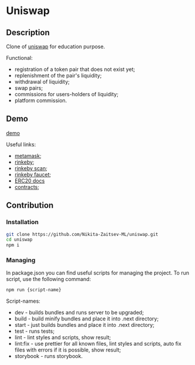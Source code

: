 # Uniswap

## Description

Clone of [uniswap](https://app.uniswap.org/) for education purpose.

Functional:

- registration of a token pair that does not exist yet;
- replenishment of the pair's liquidity;
- withdrawal of liquidity;
- swap pairs;
- commissions for users-holders of liquidity;
- platform commission.

## Demo

[demo]()

Useful links:

- [metamask](https://metamask.io/);
- [rinkeby](https://www.rinkeby.io/);
- [rinkeby scan](https://rinkeby.etherscan.io/);
- [rinkeby faucet](https://rinkebyfaucet.com/);
- [ERC20 docs](https://docs.openzeppelin.com/contracts/4.x/api/token/erc20)
- [contracts](./src/shared/api/blockchain/rinkeby/constants.ts);

## Contribution

### Installation

```bash
git clone https://github.com/Nikita-Zaitsev-ML/uniswap.git
cd uniswap
npm i
```

### Managing

In package.json you can find useful scripts for managing the project. To run script, use the following command:

```bash
npm run {script-name}
```

Script-names:

- dev - builds bundles and runs server to be upgraded;
- build - build minify bundles and place it into .next directory;
- start - just builds bundles and place it into .next directory;
- test - runs tests;
- lint - lint styles and scripts, show result;
- lint:fix - use prettier for all known files, lint styles and scripts, auto fix files with errors if it is possible, show result;
- storybook - runs storybook.
